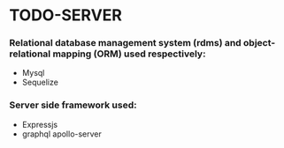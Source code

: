 # TODO-SERVER

### Relational database management system (rdms) and object-relational mapping (ORM) used respectively:
* Mysql
* Sequelize 

### Server side framework used:
* Expressjs
* graphql apollo-server
